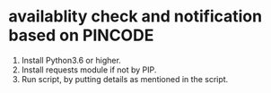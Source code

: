 # availablity check and notification based on PINCODE

1. Install Python3.6 or higher.
2. Install requests module if not by PIP.
3. Run script, by putting details as mentioned in the script.
